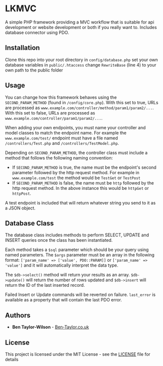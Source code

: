 # LKMVC

A simple PHP framework providing a MVC workflow that is suitable for api development or website development or both if you really want to. Includes database connector using PDO. 

## Installation

Clone this repo into your root directory
in `config/database.php` set your own database variables
in `public/.htaccess` change `RewriteBase` (line 4) to your own path to the public folder

## Usage

You can change how this framework behaves using the `SECOND_PARAM_METHOD` (found in `/config/core.php`). With this set to true, URLs are processed as `www.example.com/controller/method/param1/param2/...`. With this set to false, URLs are processed as `www.example.com/controller/param1/param2/...`.

When adding your own endpoints, you must name your controller and model classes to match the endpoint name. For example the `www.example.com/test/` endpoint must have a file named `/controllers/Test.php` and `/controllers/TestModel.php`. 

Depending on `SECOND_PARAM_METHOD`, the controller class must include a method that follows the following naming convention:

 - If `SECOND_PARAM_METHOD` is true, the name must be the endpoint's second parameter followed by the http request method. For example in `www.example.com/test` the method would be `TestGet` or `TestPost`
 - If `SECOND_PARAM_METHOD` is false, the name must be `http` followed by the http request method. In the above instance this would be `httpGet` or `httpPost`.

A test endpoint is included that will return whatever string you send to it as a JSON object.

## Database Class

The database class includes methods to perform SELECT, UPDATE and INSERT queries once the class has been instantiated.

Each method takes a `$sql` parameter which should be your query using named parameters. The `$args` parameter must be an array in the following format: `['param_name' => ['value', PDO::PARAM]]` or `['param_name' => 'value']` and it will automatically interpret the data type.

The `$db->select()` method will return your results as an array. `$db->update()` will return the number of rows updated and `$db->insert` will return the ID of the last inserted record.

Failed Insert or Update commands will be reverted on failure. `last_error` is available as a property that will contain the last PDO error.

## Authors

* **Ben Taylor-Wilson** - [Ben-Taylor.co.uk](https://www.ben-taylor.co.uk/)

## License

This project is licensed under the MIT License - see the [LICENSE](LICENSE) file for details
